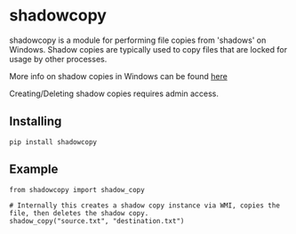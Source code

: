 # shadowcopy

shadowcopy is a module for performing file copies from 'shadows' on Windows. Shadow copies are typically used to copy files that are locked for usage by other processes.

More info on shadow copies in Windows can be found [here](https://learn.microsoft.com/en-us/windows-server/storage/file-server/volume-shadow-copy-service)

Creating/Deleting shadow copies requires admin access.

## Installing

```
pip install shadowcopy
```

## Example

```
from shadowcopy import shadow_copy

# Internally this creates a shadow copy instance via WMI, copies the file, then deletes the shadow copy.
shadow_copy("source.txt", "destination.txt")
```
